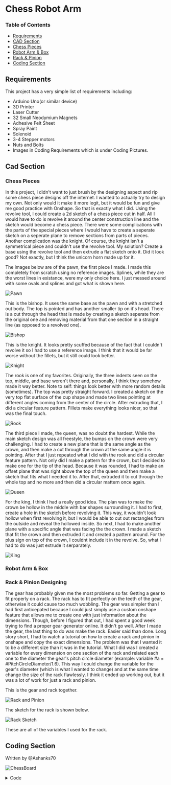 # Chess Robot Arm
### Table of Contents

* [Requirements](#Requirements)
* [CAD Section](#CAD-Section)
* [Chess Pieces](#Chess-Pieces)
* [Robot Arm & Box](#Robot-Arm-&-Box)
* [Rack & Pinion](#Rack-&-Pinion)
* [Coding Section](#Coding-Section)



## Requirements

This project has a very simple list of requirements including:

- Arduino Uno(or similar device)
- 3D Printer
- Laser Cutter
- 32 Small Neodymium Magnets
- Adhesive Felt Sheet
- Spray Paint
- Solenoid
- 3-4 Stepper motors
- Nuts and Bolts
- Images in Coding Requirements which is under Coding Pictures.

## Cad Section

### Chess Pieces

In this project, I didn't want to just brush by the designing aspect and rip some chess piece designs off the internet. I wanted to actually try to design my own. Not only would it make it more legit, but it would be fun and give me good practice with Onshape. So that is exactly what I did. Using the revolve tool, I could create a 2d sketch of a chess piece cut in half. All I would have to do is revolve it around the center construction line and the sketch would become a chess piece. There were some complications with the parts of the special pieces where I would have to create a seperate sketch on a seperate plane to remove sections from parts of pieces. Another complication was the knight. Of course, the knight isn't a symmetrical piece and couldn't use the revolve tool. My solution? Create a base using the revolve tool and then extrude a flat sketch onto it. Did it look good? Not exactly, but I think the unicorn horn made up for it.


The images below are of the pawn, the first piece I made. I made this completely from scratch using no reference images. Splines, while they are the worst lines in existance, were my only choice here. I just messed around with some ovals and splines and got what is shown here.

![Pawn](ChessPieces/3Dpawn.png)

This is the bishop. It uses the same base as the pawn and with a stretched out body. The top is pointed and has another smaller tip on it's head. There is a cut through the head that is made by creating a sketch seperate from the original one and removing material from that one section in a straight line (as opposed to a revolved one).

![Bishop](ChessPieces/3Dbishop.png)

This is the knight. It looks pretty scuffed because of the fact that I couldn't revolve it so I had to use a reference image. I think that it would be far worse without the fillets, but it still could look better.

![Knight](ChessPieces/3Dknight.png)

The rook is one of my favorites. Originally, the three indents seen on the top, middle, and base weren't there and, personally, I think they somehow made it way better. Note to self: things look better with more random details (sometimes). The top was pretty straight forward. I created a sketch on the very top flat surface of the cup shape and made two lines pointing at different angles coming from the center of the circle. After extruding that, I did a circular feature pattern. Fillets make everything looks nicer, so that was the final touch.

![Rook](ChessPieces/3Drook.png)

The third piece I made, the queen, was no doubt the hardest. While the main sketch design was all freestyle, the bumps on the crown were very challenging. I had to create a new plane that is the same angle as the crown, and then make a cut through the crown at the same angle it is pointing. After that I just repeated what I did with the rook and did a circular feature pattern. Not only did I make a pattern for the crown, but I decided to make one for the tip of the head. Because it was rounded, I had to make an offset plane that was right above the top of the queen and then make a sketch that fits what I needed it to. After that, extruded it to cut through the whole top and no more and then did a circular mattern once again.

![Queen](ChessPieces/3Dqueen.png)

For the king, I think I had a really good idea. The plan was to make the crown be hollow in the middle with bar shapes surrounding it. I had to first, create a hole in the sketch before revolving it. This way, it wouldn't look hollow when first revolving it, but I would be able to cut out rectangles from the outside and reveal the hollowed inside. So next, I had to make another plane with a specific angle that was facing the the crown. I made a sketch that fit the crown and then extruded it and created a pattern around. For the plus sign on top of the crown, I couldnt include it in the revolve. So, what I had to do was just extrude it serparately. 

![King](ChessPieces/3Dking.png)

### Robot Arm & Box

### Rack & Pinion Designing

The gear has probably given me the most problems so far. Getting a gear to fit properly on a rack. The rack has to fit perfectly on the teeth of the gear, otherwise it could cause too much wobbling. The gear was simpler than I had first anticepated because I could just simply use a custom onshape feature that allows me to create one with just information about the dimensions. Though, before I figured that out, I had spent a good week trying to find a proper gear generator online. It didn't go well. After I made the gear, the last thing to do was make the rack. Easier said than done. Long story short, I had to watch a tutorial on how to create a rack and pinion in onshape and copy the exact dimensions. The problem was that I wanted it to be a different size than it was in the tutorial. What I did was I created a variable for every dimension on one section of the rack and related each one to the diameter the gear's pitch circle diameter (example: variable #a = #PitchCircleDiameter/1.6). This way I could change the variable for the gear's diameter (which is what I wanted to change) and at the same time change the size of the rack flawlessly. I think it ended up working out, but it was a lot of work for just a rack and pinion.

This is the gear and rack together.

![Rack and Pinion](ChessPieces/RackAndPinion.png)


The sketch for the rack is shown below.

![Rack Sketch](ChessPieces/RackSketch.png)

These are all of the variables I used for the rack.


## Coding Section

Written by @Ashanks70

![ChessBoard](CodingPictures/ChessBoard.png)

<details>
<summary>Code</summary>
<br>
        <details>
        <summary>January 12th</summary>
                
        //establish array
        PImage wpawn;
        int cols=12;
        int rows=8;
        int[][] board = new int[cols][rows];
        //establish pshapes
        void setup() {
          size(1201, 801);
          wpawn=loadImage("Pawn.png");
          background(#CAA472);
          stroke(163, 50, 50);
          line(0, 0, 1200, 0);
          line(0, 1198, 1200, 1198);
          line(0, 0, 0, 1200);
          line(1200, 0, 1200, 1200);
          for (int i = 0; i < cols; i++) {
            for (int j = 0; j < rows; j++) {
              if (j%2==0 && i%2==1) {
                fill(#964B00);
                stroke(0);
                square((i*100), (j*100), 100);
                fill(255);
              }
              if (j%2==1 && i%2==0) {
                fill(#964B00);
                stroke(0);
                square((i*100), (j*100), 100);
                fill(255);
              }
              if (i<=1 || i >= 10) {
                if (i <=1) {
                  stroke(0);
                  fill(0);
                }
                if (i>=10) {
                  stroke(255);
                  fill(255);
                }
              stroke(0);
              line((i+1)*100, 0, (i+1)*100, 800);
              line(0, (j+1)*100, 1200, (j+1)*100);
            }
          }
         }
        }
        void draw() {
          background(#CAA472);
          stroke(#CAA472);
          rect(0,0,600,400);
          line(0, 0, 1200, 0);
          line(0, 1198, 1200, 1198);
          line(0, 0, 0, 1200);
          line(1200, 0, 1200, 1200);
          for (int i = 0; i < cols; i++) {
            for (int j = 0; j < rows; j++) {
              if (j%2==0 && i%2==1) {
                fill(#964B00);
                stroke(0);
                square((i*100), (j*100), 100);
                fill(255);
              }
              if (j%2==1 && i%2==0) {
                fill(#964B00);
                stroke(0);
                square((i*100), (j*100), 100);
                fill(255);
              }
              if (i<=1 || i >= 10) {
                if (i <=1) {
                  stroke(0);
                  fill(0);
                }
                if (i>=10) {
                  stroke(255);
                  fill(255);
                }
                circle(i*100+50, j*100+50, 50);
                fill(255);
              }
              stroke(0);
              line((i+1)*100, 0, (i+1)*100, 800);
              line(0, (j+1)*100, 1200, (j+1)*100);
            }
          }
        for (int j = 0; j < rows; j++){
        image(wpawn,1021,j*100);

        }

        }
          //begin moving pieces to starting positions

        void mousePressed(){
        circle(mouseX,mouseY,pmouseX);

        }
        void keyPressed() {
          if (key=='r') {

            //reset pieces
          }
        }

        //obtain first click position(mouse)
        //obtain second position(pmouse)
        //check isvalidmove
        //if it works move on board and relay to arduino

        //isValidMove(piece type)
        //if piece == rook...
        //if move works then return true
        //else return false)

</details>
 <details>
        <summary>January 28th(Almost right)</summary>
         
         int cols=12;
                int rows=8;
                int[][] board;
                int cellSize = 100;
                int turn =0;
                int valid = 1;
                int selectedi = 0;
                int selectedj = 0;
                PImage wpawn;
                PImage wrook;
                PImage wnite;
                PImage wbishop;
                PImage wking;
                PImage wqueen;
                PImage bpawn;
                PImage brook;
                PImage bnite;
                PImage bbishop;
                PImage bking;
                PImage bqueen;
                void setup(){
                wpawn=loadImage("wpawn.png");
                wrook=loadImage("wrook.png");
                wnite=loadImage("wnite.png");
                wbishop=loadImage("wbishop.png");
        wking=loadImage("wking.png");
        wqueen=loadImage("wqueen.png");
        bpawn=loadImage("bpawn.png");
        brook=loadImage("brook.png");
        bnite=loadImage("bnite.png");
        bbishop=loadImage("bbishop.png");
        bking=loadImage("bking.png");
        bqueen=loadImage("bqueen.png");
        size(1201,801);
        stroke(163,50,50);
        board = new int[width/cellSize][height/cellSize];
        line(0,0,1200,0);
        line(0,1198,1200,1198);
        line(0,0,0,1200);
        line(1200,0,1200,1200);
          for (int i=0; i<width/cellSize; i++) {
            for (int j=0; j<height/cellSize; j++) {
          stroke(0);
          if (j%2 == i%2){    
            fill(#964B00);
          }
            if (j%2 != i%2){
          fill (#CAA472);
          }
          float state = 0;
          if (j==1 && i>1 && i<10){
            state = 1;
          }
            if (j==0){
          if (i==2||i==9){
          state=2;
          }
          if (i==3||i==8){
          state=3;
          }
          if (i==4||i==7){
          state=4;
          }
          if (i==5){
          state=5;
          }
          if (i==6){
          state=6;
          }
          }
          if (j==height/cellSize-2 && i>1 && i<10){
          state=7;
          }
            if (j==height/cellSize-1){
          if (i==2||i==9){
          state=8;
          }
          if (i==3||i==8){
          state=9;
          }
          if (i==4||i==7){
          state=10;
          }
          if (i==5){
          state=11;
          }
          if (i==6){
          state=12;
          }
          }
          board[i][j] = int(state);
              square((i*100),(j*100),100);
        if (state == 1){ 
        image(wpawn,i*100+11.5,j*100);
        }
        if (state == 2){
        image(wrook,i*100+4.5,j*100);
        }
        if (state==3){
        image(wnite,i*100,j*100);
        }
        if (state==4){
        image(wbishop,i*100+.5,j*100);
        }
        if (state==6){
        image(wqueen,i*100+1,j*100+5);
        }
        if (state==5){
        image(wking,i*100+.5,j*100);
        }
        if (state == 7){ 
        image(bpawn,i*100+11.5,j*100);
        }
        if (state == 8){
        image(brook,i*100+4.5,j*100);
        }
        if (state==9){
        image(bnite,i*100,j*100);
        }
        if (state==10){
        image(bbishop,i*100+.5,j*100);
        }
        if (state==12){
        image(bqueen,i*100+1,j*100+5);
        }
        if (state==11){
        image(bking,i*100+.5,j*100);
        }
        }
        }
        }
        void draw(){
        }
        void mousePressed(){
          for (int i=0; i<width/cellSize; i++) {
            for (int j=0; j<height/cellSize; j++) {
              if (i%2!=j%2){
              fill(#CAA472);
              }
              if (i%2==j%2){
              fill(#964B00);
              }
              square((i*100),(j*100),100);     
              if (mouseX/100==i){
              if (mouseY/100==j){
              if (selectedi == 0 && selectedj == 0){
              selectedi=i;
              selectedj=j;
              }
              else{
                board[i][j]=board[selectedi][selectedj];
                board[selectedi][selectedj] = 0;
                square((selectedi*100),(selectedj*100),100);
                selectedi=0;
                selectedj=0;
              }  
          }
              }
        if (board[i][j] == 1){ 
        image(wpawn,i*100+11.5,j*100);
        }
        if (board[i][j] == 2){
        image(wrook,i*100+4.5,j*100);
        }
        if (board[i][j]==3){
        image(wnite,i*100,j*100);
        }
        if (board[i][j]==4){
        image(wbishop,i*100+.5,j*100);
        }
        if (board[i][j]==6){
        image(wqueen,i*100+1,j*100+5);
        }
        if (board[i][j]==5){
        image(wking,i*100+.5,j*100);
        }
          if (board[i][j] == 7){ 
        image(bpawn,i*100+11.5,j*100);
        }
        if (board[i][j] == 8){
        image(brook,i*100+4.5,j*100);
        }
        if (board[i][j]==9){
        image(bnite,i*100,j*100);
        }
        if (board[i][j]==10){
        image(bbishop,i*100+.5,j*100);
        }
        if (board[i][j]==12){
        image(bqueen,i*100+1,j*100+5);
        }
        if (board[i][j]==11){
        image(bking,i*100+.5,j*100);
        }
        }
        }
        }
</details>
         
<details>
<summary>code with comments</summary>
        
        //build basic board
//draw the 2D array
int[][] board;
//say how large each tile should be
int cellSize =  100 ;
//establish turn and move validity(needs improvement later)
int turn = 0;
int valid = 1;
//previous click locations
int selectedx = 0;
int selectedy = 0;
//load necessary images
PImage wpawn;
PImage wrook;
PImage wknight;
PImage wbishop;
PImage wking;
PImage wqueen;
PImage bpawn;
PImage brook;
PImage bknight;
PImage bbishop;
PImage bking;
PImage bqueen;
void setup() {
  //actually loads images as pictures from files
  wpawn = loadImage("wpawn.png");//pieceType 1
  wrook = loadImage("wrook.png");//pieceType 2
  wknight = loadImage("wknight.png");//pieceType 3
  wbishop = loadImage("wbishop.png");//pieceType 4
  wking = loadImage("wking.png");//pieceType 5
  wqueen = loadImage("wqueen.png");//pieceType 6
  bpawn = loadImage("bpawn.png");//pieceType 7
  brook = loadImage("brook.png");//pieceType 8
  bknight = loadImage("bknight.png");//pieceType 9
  bbishop = loadImage("bbishop.png");//pieceType 10
  bking = loadImage("bking.png");//pieceType 11
  bqueen = loadImage("bqueen.png");//pieceType 12
  //load the board as a tile
  size(1201, 801);
  //set line/border color to black
  stroke(163, 50, 50);
  board = new int[width/cellSize][height/cellSize];
  //look at every tile and draw them and the pieces
  for (int x = 0; x < width/cellSize; x ++ ) {
    for (int y =0; y <height/cellSize; y ++ ) {
      stroke(0);
      if (y % 2 == x % 2) {//check for is tile every other
        fill(#964B00);//set fill accordingly
      }
      if (y % 2 != x % 2) {//check for it tile every other 
        fill (#CAA472);//set fill accordingly
      }
      float pieceType = 0;//establishes type of piece
      if (y == height/cellSize-2 && x > 1 && x < 10) { //white pawn row
        pieceType = 1;
      }
      if (y == height/cellSize-1) {//set up back white row 
        if (x == 2||x == 9) {//check for white Rook tiles
          pieceType = 2;
        }
        if (x == 3||x == 8) {//check for white knight tiles
          pieceType = 3;
        }
        if (x == 4||x == 7) {//check for white bishop tiles
          pieceType = 4;
        }
        if (x == 5) {//check for white king space
          pieceType = 5;
        }
        if (x == 6) {//check for white queen space
          pieceType = 6;
        }
      }
      if (y == 1 && x > 1 && x < 10) {//black pawn row
        pieceType = 7;
      }
      if (y == 0) {
        if (x == 2||x == 9) {//black rooks
          pieceType = 8;
        }
        if (x == 3||x == 8) {//black knights
          pieceType = 9;
        }
        if (x == 4||x == 7) {//black bishops
          pieceType = 10;
        }
        if (x == 5) {//black king
          pieceType = 11;
        }
        if (x == 6) {//black queen
          pieceType = 12;
        }
      }
      board[x][y] = int(pieceType);//saves the piece value to the point on the 2D array
      square((x * 100), (y * 100), 100 );//draw tile in the correct color
      //place image based on chosen identity
      if (pieceType == 1) { //pawn
        image(wpawn, x * 100 + 11.5, y * 100);
      }
      if (pieceType == 2) {//white rook
        image(wrook, x * 100 + 4.5, y * 100);
      }
      if (pieceType == 3) {//white knight
        image(wknight, x * 100, y * 100);
      }
      if (pieceType == 4) {//white bishop
        image(wbishop, x * 100 + .5, y * 100);
      }
      if (pieceType==6) {//white queen
        image(wqueen, x * 100 + 1, y * 100 + 5);
      }
      if (pieceType==5) {//white king
        image(wking, x * 100 + .5, y * 100);
      }
      if (pieceType == 7) { //black pawn
        image(bpawn, x * 100 + 11.5, y * 100);
      }
      if (pieceType == 8) {//black rook
        image(brook, x * 100 + 4.5, y * 100);
      }
      if (pieceType==9) {//black knight
        image(bknight, x * 100, y * 100);
      }
      if (pieceType==10) {//black bishop
        image(bbishop, x * 100 + .5, y * 100);
      }
      if (pieceType==12) {//black queen
        image(bqueen, x * 100 + 1, y * 100 + 5);
      }
      if (pieceType==11) {//black king
        image(bking, x * 100 + .5, y * 100);
      }
    }
  }
}
void draw() {
}
void mousePressed() {
  //look at each tile, redraw it, then look for mouse and see if it hits a piece
  for (int x =0; x <width/cellSize; x ++ ) {//check for each x
    for (int y =0; y <height/cellSize; y ++ ) {//check for each y in each x
      if (x %2!=y %2) {//check for every other, then set fill
        fill(#CAA472);
      }
      if (x %2==y %2) {//check for every other then set fill
        fill(#964B00);
      }
      square((x * 100), (y * 100), 100 );//redraw current tile
      if (mouseX/ 100 == x ) {//if hits x-location of mouse
        if (mouseY/ 100 == y ) {//if hits y-location of mouse
          if (selectedx == 0 && selectedy == 0) {//if first click in pattern
            selectedx = x;
            selectedy = y;
          }
          else {//if second click in pattern
          if (board[x][y]!=0){//if new tile is occupied
          for (int j = 0; j <height/cellSize; j ++){
          if (board[x][y]<=6){//if color is white
          if (board[x][y]==1){//if tile is a pawn
          if (board[1][j]==0){//if space is empty
          board[1][j]=board[x][y];//set empty space equal to current click
          print(1,",",j," ");//tell me where you moved
          break;//end looping
          }
          }
          else{
          if (board[0][j]==0){//if in back white row
          board[0][j]=board[x][y];
          print(0,",",j," ");//tell me where you moved
          break;//end looping
          }
          }
          }
          if (board[x][y]>6){//if color is black
          if (board[x][y]==1){//if tile is a pawn
          if (board[9][j]==0){//if space is empty
          board[9][j]=board[x][y];//set empty space equal to current click
          print(9,",",j," ");//tell me where you moved
          break;//end looping
          }
          }
          else if (board[x][y]!=1){
          if (board[10][j]==0){//if in back black row
          board[10][j]=board[x][y];//set back tile to current tile identity
          print(10,",",j," ");//tell me where you moved
          break;//end looping
          }
          }
          }
          }
          }
            board[x][y]=board[selectedx][selectedy];//set current click to the tile type of last click
            board[selectedx][selectedy] = 0;//set the previous click to a blank space
            if (selectedx %2 == selectedy %2) {// if every other for previous click
              fill(#964B00);
            } else {//if every other for previous click
              fill(#CAA472);
            }
            square((selectedx * 100), (selectedy * 100), 100 );//redraw tile that was abandoned
            selectedx =0;//set the old x and y to zero
            selectedy =0;
          }
        }
      }
      if (board[x][y] == 1) { //draw tile based on stored value
        image(wpawn, x * 100 + 11.5, y * 100);//white pawn
      }
      if (board[x][y] == 2) {
        image(wrook, x * 100 + 4.5, y * 100);//white rook
      }
      if (board[x][y]==3) {
        image(wknight, x * 100, y * 100);//white knight
      }
      if (board[x][y]==4) {
        image(wbishop, x * 100 + .5, y * 100);//white bishop
      }
      if (board[x][y]==6) {
        image(wqueen, x * 100 + 1, y * 100 + 5);//white queen
      }
      if (board[x][y]==5) {
        image(wking, x * 100 + .5, y * 100);//white king
      }
      if (board[x][y] == 7) { 
        image(bpawn, x * 100 + 11.5, y * 100);//black pawn
      }
      if (board[x][y] == 8) {
        image(brook, x * 100 + 4.5, y * 100);//black rook
      }
      if (board[x][y]==9) {
        image(bknight, x * 100, y * 100);//black knight
      }
      if (board[x][y]==10) {
        image(bbishop, x * 100 + .5, y * 100);//black bishop
      }
      if (board[x][y]==12) {
        image(bqueen, x * 100 + 1, y * 100 + 5);//black queen
      }
      if (board[x][y]==11) {
        image(bking, x * 100 + .5, y * 100);//black king
      }
    }
  }
  }
//reset simulation locations
void keyPressed() {
  if (key==' ') {//reset previous mouse click(used to clear on glitch or double click/cancel)
    selectedx =0;//reset stored x
    selectedy =0;//reset stored y
  }
  if (key=='r' || key == 'R') {//if r key is hit rebuild simulation from start
    for (int x =0; x <width/cellSize; x ++ ) {//run through each tile
      for (int y =0; y <height/cellSize; y ++ ) {
        if (y %2 == x %2) {//build checkerboard pattern
          fill(#964B00);
        }
        if (y %2 != x %2) {//build checkerboard pattern
          fill (#CAA472);
        }
        float pieceType = 0;//change piece values
        if (y ==height/cellSize-2 && x >1 && x <10) {//white pawn
          pieceType = 1;
        }
        if (y ==height/cellSize-1) {//white line
          if (x ==2||x ==9) {//white rook
            pieceType=2;
          }
          if (x ==3||x ==8) {//white knight
            pieceType=3;
          }
          if (x ==4||x ==7) {//white bishop
            pieceType=4;
          }
          if (x ==5) {//white king
            pieceType=5;
          }
          if (x ==6) {//white queen
            pieceType=6;
          }
        }
        if (y ==1 && x >1 && x <10) {//black pawn line
          pieceType=7;
        }
        if (y ==0) {//other black line
          if (x ==2||x ==9) {//black rook
            pieceType=8;
          }
          if (x ==3||x ==8) {//black knight
            pieceType=9;
          }
          if (x ==4||x ==7) {//black bishop
            pieceType=10;
          }
          if (x ==5) {//black king
            pieceType=11;
          }
          if (x ==6) {//black queen
            pieceType=12;
          }
        }
        board[x][y] = int(pieceType);//set board value to determined type
        square((x * 100), (y * 100), 100 );//draw each tile
        if (pieceType == 1) { //render pictures on tiles
          image(wpawn, x * 100 + 11.5, y * 100);//white pawn
        }
        if (pieceType == 2) {//white rook
          image(wrook, x * 100 + 4.5, y * 100);
        }
        if (pieceType==3) {//white knight
          image(wknight, x * 100, y * 100);
        }
        if (pieceType==4) {//white bishop
          image(wbishop, x * 100 + .5, y * 100);
        }
        if (pieceType==6) {//white queen
          image(wqueen, x * 100 + 1, y * 100 + 5);
        }
        if (pieceType==5) {//white king
          image(wking, x * 100 + .5, y * 100);
        }
        if (pieceType == 7) { //black pawn
          image(bpawn, x * 100 + 11.5, y * 100);
        }
        if (pieceType == 8) {//black rook
          image(brook, x * 100 + 4.5, y * 100);
        }
        if (pieceType==9) {//black knight
          image(bknight, x * 100, y * 100);
        }
        if (pieceType==10) {//black bishop
          image(bbishop, x * 100 + .5, y * 100);
        }
        if (pieceType==12) {//black queen
          image(bqueen, x * 100 + 1, y * 100 + 5);
        }
        if (pieceType==11) {//black king
          image(bking, x * 100 + .5, y * 100);
        }
      }
    }
  }
}
                                            
</details>
         
         
         
         
